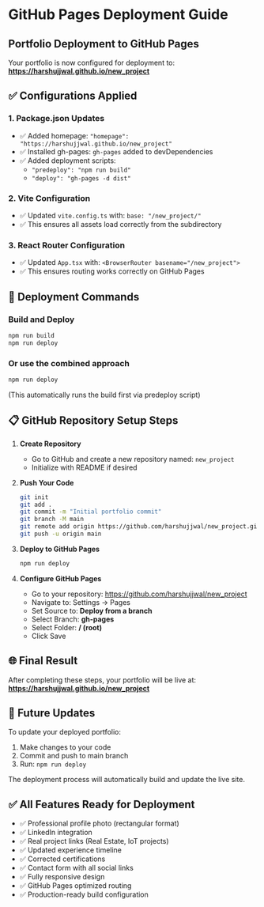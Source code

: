 # GitHub Pages Deployment Guide

## Portfolio Deployment to GitHub Pages

Your portfolio is now configured for deployment to: **https://harshujjwal.github.io/new_project**

## ✅ Configurations Applied

### 1. Package.json Updates

- ✅ Added homepage: `"homepage": "https://harshujjwal.github.io/new_project"`
- ✅ Installed gh-pages: `gh-pages` added to devDependencies
- ✅ Added deployment scripts:
  - `"predeploy": "npm run build"`
  - `"deploy": "gh-pages -d dist"`

### 2. Vite Configuration

- ✅ Updated `vite.config.ts` with: `base: "/new_project/"`
- ✅ This ensures all assets load correctly from the subdirectory

### 3. React Router Configuration

- ✅ Updated `App.tsx` with: `<BrowserRouter basename="/new_project">`
- ✅ This ensures routing works correctly on GitHub Pages

## 🚀 Deployment Commands

### Build and Deploy

```bash
npm run build
npm run deploy
```

### Or use the combined approach

```bash
npm run deploy
```

(This automatically runs the build first via predeploy script)

## 📋 GitHub Repository Setup Steps

1. **Create Repository**

   - Go to GitHub and create a new repository named: `new_project`
   - Initialize with README if desired

2. **Push Your Code**

   ```bash
   git init
   git add .
   git commit -m "Initial portfolio commit"
   git branch -M main
   git remote add origin https://github.com/harshujjwal/new_project.git
   git push -u origin main
   ```

3. **Deploy to GitHub Pages**

   ```bash
   npm run deploy
   ```

4. **Configure GitHub Pages**
   - Go to your repository: https://github.com/harshujjwal/new_project
   - Navigate to: Settings → Pages
   - Set Source to: **Deploy from a branch**
   - Select Branch: **gh-pages**
   - Select Folder: **/ (root)**
   - Click Save

## 🌐 Final Result

After completing these steps, your portfolio will be live at:
**https://harshujjwal.github.io/new_project**

## 🔄 Future Updates

To update your deployed portfolio:

1. Make changes to your code
2. Commit and push to main branch
3. Run: `npm run deploy`

The deployment process will automatically build and update the live site.

## ✅ All Features Ready for Deployment

- ✅ Professional profile photo (rectangular format)
- ✅ LinkedIn integration
- ✅ Real project links (Real Estate, IoT projects)
- ✅ Updated experience timeline
- ✅ Corrected certifications
- ✅ Contact form with all social links
- ✅ Fully responsive design
- ✅ GitHub Pages optimized routing
- ✅ Production-ready build configuration
